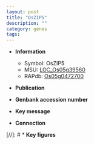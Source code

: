 ```yaml
---
layout: post
title: "OsZIP5"
description: ""
category: genes
tags: 
---
```


* **Information**  
    + Symbol: OsZIP5  
    + MSU: [LOC_Os05g39560](http://rice.uga.edu/cgi-bin/ORF_infopage.cgi?orf=LOC_Os05g39560)  
    + RAPdb: [Os05g0472700](http://rapdb.dna.affrc.go.jp/viewer/gbrowse_details/irgsp1?name=Os05g0472700)  

* **Publication**  

* **Genbank accession number**  

* **Key message**  

* **Connection**  

[//]: # * **Key figures**  


